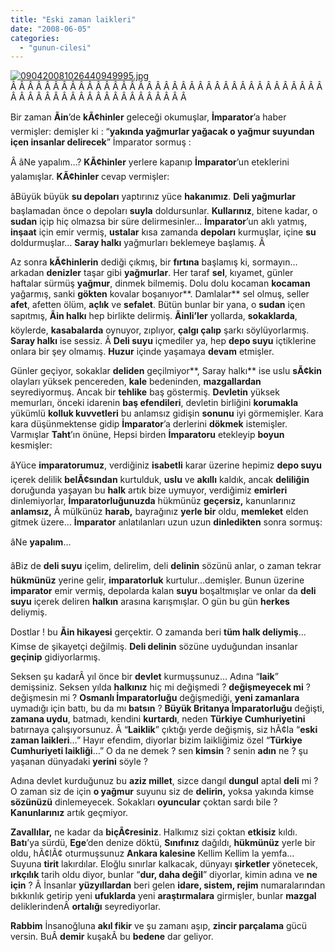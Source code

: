 ```yaml
---
title: "Eski zaman laikleri"
date: "2008-06-05"
categories: 
  - "gunun-cilesi"
---
```


[![090420081026440949995.jpg](/uploads/2008/06/090420081026440949995.jpg)](/uploads/2008/06/090420081026440949995.jpg "090420081026440949995.jpg")Â Â Â Â Â Â Â Â Â Â Â Â Â Â Â Â Â Â Â Â Â Â Â Â Â Â Â Â Â Â Â Â Â Â Â Â Â Â Â Â Â Â Â Â Â Â Â Â Â Â Â Â Â Â Â Â Â Â 

Bir zaman **Ãin**’de **kÃ¢hinler** geleceği okumuşlar, **İmparator**’a haber vermişler: demişler ki : “**yakında yağmurlar yağacak o yağmur suyundan içen insanlar delirecek**” İmparator sormuş :

Â âNe yapalım…? **KÃ¢hinler** yerlere kapanıp **İmparator**’un eteklerini yalamışlar. **KÃ¢hinler** cevap vermişler:

âBüyük büyük **su depoları** yaptırınız yüce **hakanımız**. **Deli yağmurlar** başlamadan önce o depoları **suyla** doldursunlar. **Kullarınız**, bitene kadar, o **sudan** içip hiç olmazsa bir süre delirmesinler… **İmparator**’un aklı yatmış, **inşaat** için emir vermiş, **ustalar** kısa zamanda **depoları** kurmuşlar, içine **su** doldurmuşlar… **Saray halkı** yağmurları beklemeye başlamış. Â 

Az sonra **kÃ¢hinlerin** dediği çıkmış, bir **fırtına** başlamış ki, sormayın…arkadan **denizler** taşar gibi **yağmurlar**. Her taraf **sel**, kıyamet, günler haftalar sürmüş **yağmur**, dinmek bilmemiş. Dolu dolu kocaman **kocaman** yağarmış, sanki **gökten** kovalar boşanıyor**. Damlalar** sel olmuş, seller **afet**, afetten ölüm, **açlık** ve **sefalet**. Bütün bunlar bir yana, o **sudan** içen sapıtmış, **Ãin halkı** hep birlikte delirmiş. **Ãinli’ler** yollarda, **sokaklarda**, köylerde, **kasabalarda** oynuyor, zıplıyor, **çalgı çalıp** şarkı söylüyorlarmış. **Saray halkı** ise sessiz. Â **Deli suyu** içmediler ya, hep **depo suyu** içtiklerine onlara bir şey olmamış. **Huzur** içinde yaşamaya **devam** etmişler.

Günler geçiyor, sokaklar **deliden** geçilmiyor**, Saray halkı** ise uslu **sÃ¢kin** olayları yüksek pencereden, **kale** bedeninden, **mazgallardan** seyrediyormuş. Ancak bir **tehlike** baş göstermiş. **Devletin** yüksek memurları, önceki idarenin **baş efendileri**, devletin birliğini **korumakla** yükümlü **kolluk kuvvetleri** bu anlamsız gidişin **sonunu** iyi görmemişler. Kara kara düşünmektense gidip **İmparator**’a derlerini **dökmek** istemişler. Varmışlar **Taht**’ın önüne, Hepsi birden **İmparatoru** etekleyip **boyun** kesmişler:

âYüce **imparatorumuz**, verdiğiniz **isabetli** karar üzerine hepimiz **depo suyu** içerek delilik **belÃ¢sından** kurtulduk, **uslu** ve **akıllı** kaldık, ancak **deliliğin** doruğunda yaşayan bu **halk** artık bize uymuyor, verdiğimiz **emirleri** dinlemiyorlar, **İmparatorluğunuzda** hükmünüz **geçersiz,** kanunlarınız **anlamsız,** Â mülkünüz **harab,** bayrağınız **yerle bir** oldu, **memleket** elden gitmek üzere… **İmparator** anlatılanları uzun uzun **dinledikten** sonra sormuş:

âNe **yapalım**…

âBiz de **deli suyu** içelim, delirelim, deli **delinin** sözünü anlar, o zaman tekrar **hükmünüz** yerine gelir, **imparatorluk** kurtulur…demişler. Bunun üzerine **imparator** emir vermiş, depolarda kalan **suyu** boşaltmışlar ve onlar da **deli suyu** içerek deliren **halkın** arasına karışmışlar. O gün bu gün **herkes** deliymiş.

Dostlar ! bu **Ãin hikayesi** gerçektir. O zamanda beri **tüm halk deliymiş**… Kimse de şikayetçi değilmiş. **Deli delinin** sözüne uyduğundan insanlar **geçinip** gidiyorlarmış.

Seksen şu kadarÂ yıl önce bir **devlet** kurmuşsunuz… Adına “**laik**” demişsiniz. Seksen yılda **halkınız** hiç mi değişmedi ? **değişmeyecek mi** ? değişmesin mi ? **Osmanlı İmparatorluğu** değişmediği, **yeni zamanlara** uymadığı için battı, bu da mı **batsın** ? **Büyük Britanya İmparatorluğu** değişti, **zamana uydu**, batmadı, kendini **kurtardı**, neden **Türkiye Cumhuriyetini** batırnaya çalışıyorsunuz. Â “**Laiklik**” çıktığı yerde değişmiş, siz hÃ¢la “**eski zaman laikleri**…” Hayır efendim, diyorlar bizim laikliğimiz özel “**Türkiye Cumhuriyeti laikliği**…” O da ne demek ? sen **kimsin** ? senin **adın** ne ? şu yaşanan dünyadaki **yerini** söyle ?

Adına devlet kurduğunuz bu **aziz millet**, sizce dangıl **dungul** aptal **deli** mi ? O zaman siz de için **o yağmur** suyunu siz de **delirin,** yoksa yakında kimse **sözünüzü** dinlemeyecek. Sokakları **oyuncular** çoktan sardı bile ? **Kanunlarınız** artık geçmiyor.

**Zavallılar,** ne kadar da **biçÃ¢resiniz**. Halkımız sizi çoktan **etkisiz** kıldı. **Batı**’ya sürdü, **Ege**’den denize döktü, **Sınıfınız** dağıldı, **hükmünüz** yerle bir oldu, hÃ¢lÃ¢ oturmuşsunuz **Ankara kalesine** Kellim Kellim la yemfa… Suyuna **tirit** lakırdılar. Eloğlu sınırlar kalkacak, dünyayı **şirketler** yönetecek, **ırkçılık** tarih oldu diyor, bunlar “**dur, daha değil**” diyorlar, kimin adına ve **ne için** ? Â İnsanlar **yüzyıllardan** beri gelen **idare, sistem, rejim** numaralarından bıkkınlık getirip yeni **ufuklarda** yeni **araştırmalara** girmişler, bunlar **mazgal** deliklerindenÂ **ortalığı** seyrediyorlar.

**Rabbim** İnsanoğluna **akıl fikir** ve şu zamanı aşıp, **zincir parçalama** gücü versin. BuÂ **demir** kuşakÂ bu **bedene** dar geliyor.
